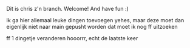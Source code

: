 Dit is chris z'n branch. Welcome! And have fun :)

Ik ga hier allemaal leuke dingen toevoegen yehes, maar deze moet dan eigenlijk niet naar main gepusht worden dat moet ik nog ff uitzoeken

ff 1 dingetje veranderen hooorrr, echt de laatste keer